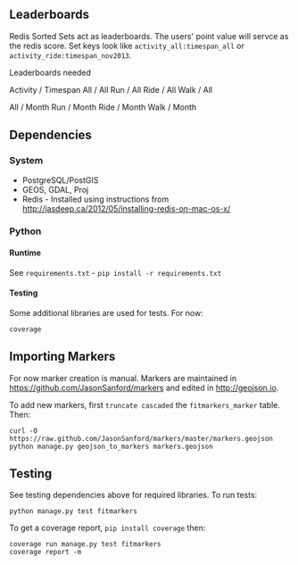 ## Leaderboards

Redis Sorted Sets act as leaderboards. The users' point value will servce as the redis score. Set keys look like `activity_all:timespan_all` or `activity_ride:timespan_nov2013`.

Leaderboards needed

Activity / Timespan
All / All
Run / All
Ride / All
Walk / All

All / Month
Run / Month
Ride / Month
Walk / Month

## Dependencies

### System

* PostgreSQL/PostGIS
* GEOS, GDAL, Proj
* Redis - Installed using instructions from http://jasdeep.ca/2012/05/installing-redis-on-mac-os-x/

### Python

#### Runtime

See `requirements.txt` - `pip install -r requirements.txt`

#### Testing

Some additional libraries are used for tests. For now:

    coverage

## Importing Markers

For now marker creation is manual. Markers are maintained in https://github.com/JasonSanford/markers and edited in http://geojson.io.

To add new markers, first `truncate cascaded` the `fitmarkers_marker` table. Then:

    curl -O https://raw.github.com/JasonSanford/markers/master/markers.geojson
    python manage.py geojson_to_markers markers.geojson

## Testing

See testing dependencies above for required libraries. To run tests:

    python manage.py test fitmarkers

To get a coverage report, `pip install coverage` then:

    coverage run manage.py test fitmarkers
    coverage report -m

